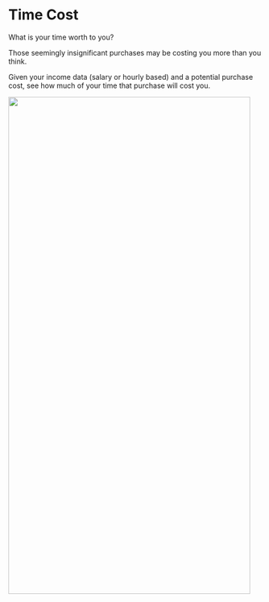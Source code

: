 # Time Cost
What is your time worth to you?

Those seemingly insignificant purchases may be costing you more than you think.

Given your income data (salary or hourly based) and a potential purchase cost, see how much of your time that purchase will cost you.

<img src="https://user-images.githubusercontent.com/101197720/158409800-1d603b0e-da10-499c-8cd6-7e67659bf925.jpg" width="480" height="987">